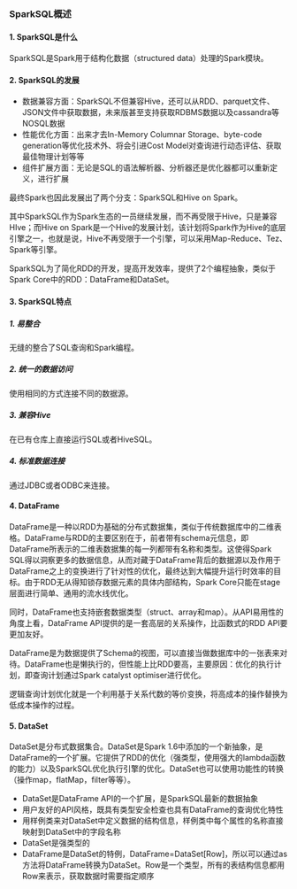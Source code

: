 ### SparkSQL概述

#### 1. SparkSQL是什么

SparkSQL是Spark用于结构化数据（structured data）处理的Spark模块。

#### 2. SparkSQL的发展

- 数据兼容方面：SparkSQL不但兼容Hive，还可以从RDD、parquet文件、JSON文件中获取数据，未来版甚至支持获取RDBMS数据以及cassandra等NOSQL数据
- 性能优化方面：出来才去In-Memory Columnar Storage、byte-code generation等优化技术外、将会引进Cost Model对查询进行动态评估、获取最佳物理计划等等
- 组件扩展方面：无论是SQL的语法解析器、分析器还是优化器都可以重新定义，进行扩展

最终Spark也因此发展出了两个分支：SparkSQL和Hive on Spark。

其中SparkSQL作为Spark生态的一员继续发展，而不再受限于Hive，只是兼容HIve；而Hive on Spark是一个Hive的发展计划，该计划将Spark作为Hive的底层引擎之一，也就是说，Hive不再受限于一个引擎，可以采用Map-Reduce、Tez、Spark等引擎。

SparkSQL为了简化RDD的开发，提高开发效率，提供了2个编程抽象，类似于Spark Core中的RDD：DataFrame和DataSet。

#### 3. SparkSQL特点

##### 1. 易整合

无缝的整合了SQL查询和Spark编程。

##### 2. 统一的数据访问

使用相同的方式连接不同的数据源。

##### 3. 兼容Hive

在已有仓库上直接运行SQL或者HiveSQL。

##### 4. 标准数据连接

通过JDBC或者ODBC来连接。

#### 4. DataFrame

DataFrame是一种以RDD为基础的分布式数据集，类似于传统数据库中的二维表格。DataFrame与RDD的主要区别在于，前者带有schema元信息，即DataFrame所表示的二维表数据集的每一列都带有名称和类型。这使得Spark SQL得以洞察更多的数据信息，从而对藏于DataFrame背后的数据源以及作用于DataFrame之上的变换进行了针对性的优化，最终达到大幅提升运行时效率的目标。由于RDD无从得知锁存数据元素的具体内部结构，Spark Core只能在stage层面进行简单、通用的流水线优化。

同时，DataFrame也支持嵌套数据类型（struct、array和map）。从API易用性的角度上看，DataFrame API提供的是一套高层的关系操作，比函数式的RDD API要更加友好。

DataFrame是为数据提供了Schema的视图，可以直接当做数据库中的一张表来对待。DataFrame也是懒执行的，但性能上比RDD要高，主要原因：优化的执行计划，即查询计划通过Spark catalyst optimiser进行优化。

逻辑查询计划优化就是一个利用基于关系代数的等价变换，将高成本的操作替换为低成本操作的过程。

#### 5. DataSet

DataSet是分布式数据集合。DataSet是Spark 1.6中添加的一个新抽象，是DataFrame的一个扩展。它提供了RDD的优化（强类型，使用强大的lambda函数的能力）以及SparkSQL优化执行引擎的优化。DataSet也可以使用功能性的转换（操作map，flatMap，filter等等）。

- DataSet是DataFrame API的一个扩展，是SparkSQL最新的数据抽象
- 用户友好的API风格，既具有类型安全检查也具有DataFrame的查询优化特性
- 用样例类来对DataSet中定义数据的结构信息，样例类中每个属性的名称直接映射到DataSet中的字段名称
- DataSet是强类型的
- DataFrame是DataSet的特例，DataFrame=DataSet[Row]，所以可以通过as方法将DataFrame转换为DataSet。Row是一个类型，所有的表结构信息都用Row来表示，获取数据时需要指定顺序